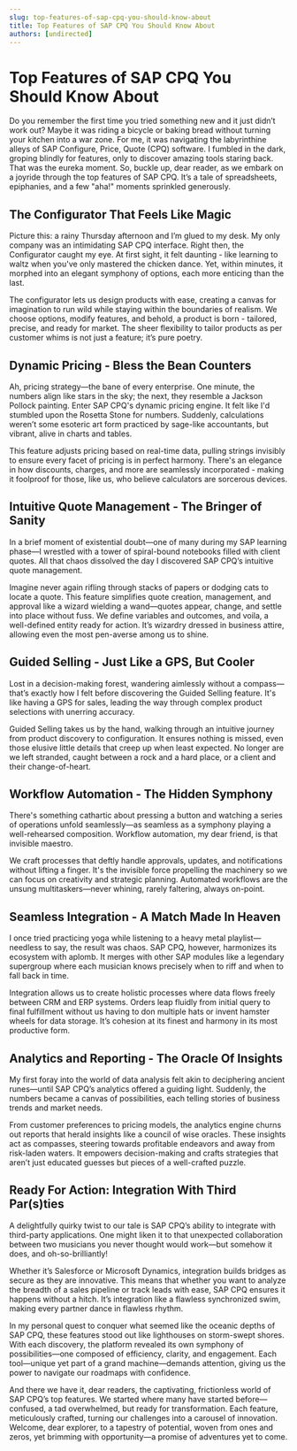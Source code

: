 ```yaml
---
slug: top-features-of-sap-cpq-you-should-know-about
title: Top Features of SAP CPQ You Should Know About
authors: [undirected]
---
```



# Top Features of SAP CPQ You Should Know About

Do you remember the first time you tried something new and it just didn’t work out? Maybe it was riding a bicycle or baking bread without turning your kitchen into a war zone. For me, it was navigating the labyrinthine alleys of SAP Configure, Price, Quote (CPQ) software. I fumbled in the dark, groping blindly for features, only to discover amazing tools staring back. That was the eureka moment. So, buckle up, dear reader, as we embark on a joyride through the top features of SAP CPQ. It’s a tale of spreadsheets, epiphanies, and a few "aha!" moments sprinkled generously.

## The Configurator That Feels Like Magic

Picture this: a rainy Thursday afternoon and I’m glued to my desk. My only company was an intimidating SAP CPQ interface. Right then, the Configurator caught my eye. At first sight, it felt daunting - like learning to waltz when you've only mastered the chicken dance. Yet, within minutes, it morphed into an elegant symphony of options, each more enticing than the last.

The configurator lets us design products with ease, creating a canvas for imagination to run wild while staying within the boundaries of realism. We choose options, modify features, and behold, a product is born - tailored, precise, and ready for market. The sheer flexibility to tailor products as per customer whims is not just a feature; it’s pure poetry.

## Dynamic Pricing - Bless the Bean Counters

Ah, pricing strategy—the bane of every enterprise. One minute, the numbers align like stars in the sky; the next, they resemble a Jackson Pollock painting. Enter SAP CPQ's dynamic pricing engine. It felt like I'd stumbled upon the Rosetta Stone for numbers. Suddenly, calculations weren’t some esoteric art form practiced by sage-like accountants, but vibrant, alive in charts and tables.

This feature adjusts pricing based on real-time data, pulling strings invisibly to ensure every facet of pricing is in perfect harmony. There's an elegance in how discounts, charges, and more are seamlessly incorporated - making it foolproof for those, like us, who believe calculators are sorcerous devices.

## Intuitive Quote Management - The Bringer of Sanity

In a brief moment of existential doubt—one of many during my SAP learning phase—I wrestled with a tower of spiral-bound notebooks filled with client quotes. All that chaos dissolved the day I discovered SAP CPQ’s intuitive quote management.

Imagine never again rifling through stacks of papers or dodging cats to locate a quote. This feature simplifies quote creation, management, and approval like a wizard wielding a wand—quotes appear, change, and settle into place without fuss. We define variables and outcomes, and voila, a well-defined entity ready for action. It’s wizardry dressed in business attire, allowing even the most pen-averse among us to shine.

## Guided Selling - Just Like a GPS, But Cooler

Lost in a decision-making forest, wandering aimlessly without a compass—that’s exactly how I felt before discovering the Guided Selling feature. It's like having a GPS for sales, leading the way through complex product selections with unerring accuracy.

Guided Selling takes us by the hand, walking through an intuitive journey from product discovery to configuration. It ensures nothing is missed, even those elusive little details that creep up when least expected. No longer are we left stranded, caught between a rock and a hard place, or a client and their change-of-heart.

## Workflow Automation - The Hidden Symphony

There's something cathartic about pressing a button and watching a series of operations unfold seamlessly—as seamless as a symphony playing a well-rehearsed composition. Workflow automation, my dear friend, is that invisible maestro.

We craft processes that deftly handle approvals, updates, and notifications without lifting a finger. It's the invisible force propelling the machinery so we can focus on creativity and strategic planning. Automated workflows are the unsung multitaskers—never whining, rarely faltering, always on-point.

## Seamless Integration - A Match Made In Heaven

I once tried practicing yoga while listening to a heavy metal playlist—needless to say, the result was chaos. SAP CPQ, however, harmonizes its ecosystem with aplomb. It merges with other SAP modules like a legendary supergroup where each musician knows precisely when to riff and when to fall back in time.

Integration allows us to create holistic processes where data flows freely between CRM and ERP systems. Orders leap fluidly from initial query to final fulfillment without us having to don multiple hats or invent hamster wheels for data storage. It’s cohesion at its finest and harmony in its most productive form.

## Analytics and Reporting - The Oracle Of Insights

My first foray into the world of data analysis felt akin to deciphering ancient runes—until SAP CPQ’s analytics offered a guiding light. Suddenly, the numbers became a canvas of possibilities, each telling stories of business trends and market needs.

From customer preferences to pricing models, the analytics engine churns out reports that herald insights like a council of wise oracles. These insights act as compasses, steering towards profitable endeavors and away from risk-laden waters. It empowers decision-making and crafts strategies that aren’t just educated guesses but pieces of a well-crafted puzzle.

## Ready For Action: Integration With Third Par(s)ties

A delightfully quirky twist to our tale is SAP CPQ’s ability to integrate with third-party applications. One might liken it to that unexpected collaboration between two musicians you never thought would work—but somehow it does, and oh-so-brilliantly!

Whether it’s Salesforce or Microsoft Dynamics, integration builds bridges as secure as they are innovative. This means that whether you want to analyze the breadth of a sales pipeline or track leads with ease, SAP CPQ ensures it happens without a hitch. It’s integration like a flawless synchronized swim, making every partner dance in flawless rhythm.

In my personal quest to conquer what seemed like the oceanic depths of SAP CPQ, these features stood out like lighthouses on storm-swept shores. With each discovery, the platform revealed its own symphony of possibilities—one composed of efficiency, clarity, and engagement. Each tool—unique yet part of a grand machine—demands attention, giving us the power to navigate our roadmaps with confidence.

And there we have it, dear readers, the captivating, frictionless world of SAP CPQ’s top features. We started where many have started before—confused, a tad overwhelmed, but ready for transformation. Each feature, meticulously crafted, turning our challenges into a carousel of innovation. Welcome, dear explorer, to a tapestry of potential, woven from ones and zeros, yet brimming with opportunity—a promise of adventures yet to come.